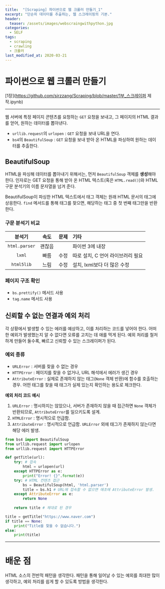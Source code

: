 ```yaml
---
title:  "[Scraping] 파이썬으로 웹 크롤러 만들기_1"
excerpt: "단순히 데이터를 추출하는, 웹 스크레이핑의 기본."
header:
  teaser: /assets/images/webscraingwithpython.jpg
categories:
  - SELF
tags:
  - scraping
  - crawling
  - 크롤러
last_modified_at: 2020-03-21
---
```











# 파이썬으로 웹 크롤러 만들기

[1장](https://github.com/sirzzang/Scraping/blob/master/1부_스크레이퍼 제작.ipynb)

---



 웹 서버에 특정 페이지 콘텐츠를 요청하는 `GET` 요청을 보내고, 그 페이지의 HTML 결과를 얻어, 원하는 데이터를 뽑아낸다.

* `urllib.request`의 `urlopen` : `GET` 요청을 보내 URL을 연다.
* `bs4`의 `BeautifulSoup` : `GET` 요청을 보내 받아 온 HTML을 파싱하여 원하는 데이터를 추출한다.





## BeautifulSoup



 HTML을 파싱해 데이터를 뽑아내기 위해서는, 먼저 `BeautifulSoup` 객체를 **생성**해야 한다.  인자로는 GET 요청을 통해 받아 온 HTML 텍스트(혹은 `HTML.read()`)와 HTML 구문 분석기의 이름 문자열을 넘겨 준다.

 BeautifulSoup이 파싱한 HTML 텍스트에서 태그 객체는 원래 HTML 문서의 태그에 상응한다. `find` 메서드를 통해 태그를 찾으면, 해당하는 태그 중 첫 번째 태그만을 반환한다.



### 구문 분석기 비교

|    분석기     |  속도  | 문제 | 기타                              |
| :-----------: | :----: | :--: | :-------------------------------- |
| `html.parser` | 괜찮음 |      | 파이썬 3에 내장                   |
|    `lxml`     |  빠름  | 수정 | 따로 설치, C 언어 라이브러리 필요 |
|  `html5lib`   |  느림  | 수정 | 설치, lxml보다 더 많은 수정       |



### 페이지 구조 확인

* `bs.prettify()` 메서드 사용
* `tag.name` 메서드 사용







## 신뢰할 수 없는 연결과 예외 처리



 각 상황에서 발생할 수 있는 에러를 예상하고, 이를 처리하는 코드를 넣어야 한다. 어떠한 예외가 발생했는지 알 수 없다면 오류를 고치는 데 애를 먹게 된다. 예외 처리를 철저하게 만들어 둘수록, 빠르고 신뢰할 수 있는 스크레이퍼가 된다.



### 예외 종류

* `URLError` : 서버를 찾을 수 없는 경우
* `HTTPError` : 페이지를 찾을 수 없거나, URL 해석에서 에러가 생긴 경우
* `AttributeError` : 실제로 존재하지 않는 태그(`None` 객체 반환)에 함수를 호출하는 경우. 어떤 태그를 찾을 때 태그가 실제 있는지 확인하는 용도로 체크한다.



**예외 처리 코드 예시**

1. `URLError` : 명시하지는 않았으나, 서버가 존재하지 않을 때 접근하면 `None` 객체가 반환되므로, `AttributeError`를 일으키도록 설계.
2. `HTMLError` : 명시적으로 언급함.
3. `AttributeError` : 명시적으로 언급함. `URLError` 외에 태그가 존재하지 않는다면 해당 에러 발생.

```python
from bs4 import BeautifulSoup
from urllib.request import urlopen
from urllib.request import HTTPError

def getTitle(url):
    try: # 접속
        html = urlopen(url)
    except HTTPError as e:
        print("Error! {}".format(e))
    try: # HTML 컨텐츠 접근
        bs = BeautifulSoup(html, 'html.parser')
        title = bs.h1 # URL에 접속할 수 없으면 애초에 AttributeError 발생.
    except AttributeError as e:
        return None
    
    return title # 제대로 된 경우

title = getTitle("https://www.naver.com")
if title == None:
    print("Title을 찾을 수 없습니다.")
else:
    print(title)
```





---

# 배운 점



 HTML 소스의 전반적 패턴을 생각한다. 패턴을 통해 일어날 수 있는 예외를 최대한 많이 생각하고, 예외 처리를 쉽게 할 수 있도록 방법을 생각한다.